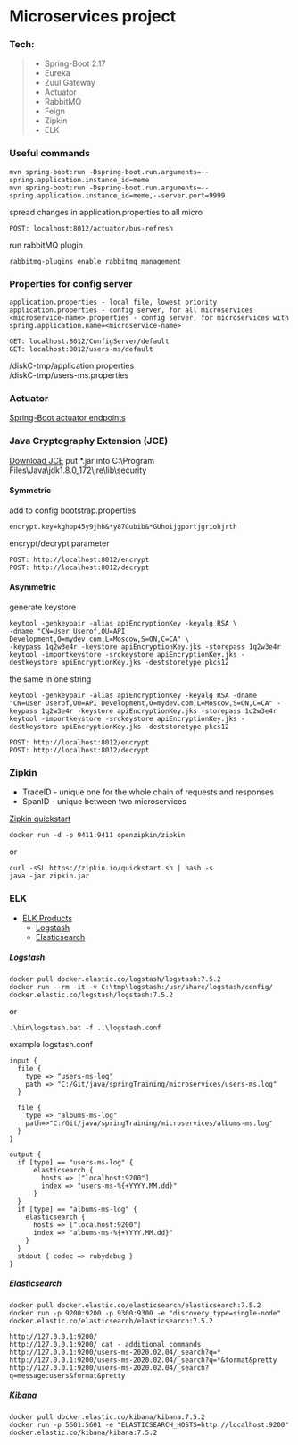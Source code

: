 # Microservices project

### Tech:
> - Spring-Boot 2.17
> - Eureka
> - Zuul Gateway
> - Actuator 
> - RabbitMQ
> - Feign
> - Zipkin
> - ELK

### Useful commands
```
mvn spring-boot:run -Dspring-boot.run.arguments=--spring.application.instance_id=meme
mvn spring-boot:run -Dspring-boot.run.arguments=--spring.application.instance_id=meme,--server.port=9999
```
spread changes in application.properties to all micro
```
POST: localhost:8012/actuator/bus-refresh
```
run rabbitMQ plugin
```
rabbitmq-plugins enable rabbitmq_management
```

### Properties for config server
```
application.properties - local file, lowest priority 
application.properties - config server, for all microservices
<microservice-name>.properties - config server, for microservices with spring.application.name=<microservice-name>
```
```
GET: localhost:8012/ConfigServer/default
GET: localhost:8012/users-ms/default
```
/diskC-tmp/application.properties <br>
/diskC-tmp/users-ms.properties <br>

### Actuator
[Spring-Boot actuator endpoints]([https://docs.spring.io/spring-boot/docs/current/reference/html/production-ready-endpoints.html) <br>

### Java Cryptography Extension (JCE)
[Download JCE](https://www.oracle.com/technetwork/java/javase/downloads/jce8-download-2133166.html)
put *.jar into C:\Program Files\Java\jdk1.8.0_172\jre\lib\security <br>
#### Symmetric
add to config bootstrap.properties 
```properties
encrypt.key=kghop45y9jhh&*y87Gubib&*GUhoijgportjgriohjrth
```
encrypt/decrypt parameter
```
POST: http://localhost:8012/encrypt
POST: http://localhost:8012/decrypt
```
#### Asymmetric
generate keystore
```
keytool -genkeypair -alias apiEncryptionKey -keyalg RSA \
-dname "CN=User Userof,OU=API Development,O=mydev.com,L=Moscow,S=ON,C=CA" \
-keypass 1q2w3e4r -keystore apiEncryptionKey.jks -storepass 1q2w3e4r
keytool -importkeystore -srckeystore apiEncryptionKey.jks -destkeystore apiEncryptionKey.jks -deststoretype pkcs12
```
the same in one string
```
keytool -genkeypair -alias apiEncryptionKey -keyalg RSA -dname "CN=User Userof,OU=API Development,O=mydev.com,L=Moscow,S=ON,C=CA" -keypass 1q2w3e4r -keystore apiEncryptionKey.jks -storepass 1q2w3e4r
keytool -importkeystore -srckeystore apiEncryptionKey.jks -destkeystore apiEncryptionKey.jks -deststoretype pkcs12
```
```
POST: http://localhost:8012/encrypt
POST: http://localhost:8012/decrypt
```

### Zipkin
- TraceID - unique one for the whole chain of requests and responses 
- SpanID - unique between two microservices

[Zipkin quickstart](https://zipkin.io/pages/quickstart.html)

```
docker run -d -p 9411:9411 openzipkin/zipkin
```
or
```
curl -sSL https://zipkin.io/quickstart.sh | bash -s
java -jar zipkin.jar
```

### ELK
- [ELK Products](https://www.elastic.co/)
  - [Logstash](https://www.elastic.co/downloads/logstash)
  - [Elasticsearch]()
 
##### Logstash 
```
docker pull docker.elastic.co/logstash/logstash:7.5.2
docker run --rm -it -v C:\tmp\logstash:/usr/share/logstash/config/ docker.elastic.co/logstash/logstash:7.5.2
```
or
```
.\bin\logstash.bat -f ..\logstash.conf
```
example logstash.conf
```shell script
input {
  file {
    type => "users-ms-log"
    path => "C:/Git/java/springTraining/microservices/users-ms.log"
  }
  
  file {
    type => "albums-ms-log"
    path=>"C:/Git/java/springTraining/microservices/albums-ms.log"
  }
}

output {
  if [type] == "users-ms-log" {
      elasticsearch {
        hosts => ["localhost:9200"]
        index => "users-ms-%{+YYYY.MM.dd}"
      }
  }
  if [type] == "albums-ms-log" {
    elasticsearch {
      hosts => ["localhost:9200"]
      index => "albums-ms-%{+YYYY.MM.dd}"
    }
  }
  stdout { codec => rubydebug }
}
```

##### Elasticsearch
```
docker pull docker.elastic.co/elasticsearch/elasticsearch:7.5.2
docker run -p 9200:9200 -p 9300:9300 -e "discovery.type=single-node" docker.elastic.co/elasticsearch/elasticsearch:7.5.2
```
```
http://127.0.0.1:9200/
http://127.0.0.1:9200/_cat - additional commands
http://127.0.0.1:9200/users-ms-2020.02.04/_search?q=*
http://127.0.0.1:9200/users-ms-2020.02.04/_search?q=*&format&pretty
http://127.0.0.1:9200/users-ms-2020.02.04/_search?q=message:users&format&pretty
```

##### Kibana
```
docker pull docker.elastic.co/kibana/kibana:7.5.2
docker run -p 5601:5601 -e "ELASTICSEARCH_HOSTS=http://localhost:9200" docker.elastic.co/kibana/kibana:7.5.2
```

